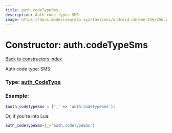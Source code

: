 ```yaml
---
title: auth.codeTypeSms
description: Auth code type: SMS
image: https://docs.madelineproto.xyz/favicons/android-chrome-256x256.png
---
```

# Constructor: auth.codeTypeSms  
[Back to constructors index](index.md)



Auth code type: SMS




### Type: [auth\_CodeType](../types/auth_CodeType.md)


### Example:

```php
$auth_codeTypeSms = ['_' => 'auth.codeTypeSms'];
```  


Or, if you're into Lua:

```lua
auth_codeTypeSms={_='auth.codeTypeSms'}

```


